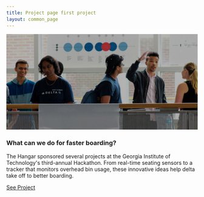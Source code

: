 ```yaml
---
title: Project page first project
layout: common_page
---
```


<div id="home" >
	<div class="row">
		<div class="site-slider slidershefits">
			<img class="slider-images imageminwidth" src="/img/project_img1.jpg" alt="slider image 1">
				<div class="redboxabout">
					<div class="col-md-offset-2 col-md-8 col-sm-offset-2 col-sm-8 customswid boxwid">
							<h3 class="name-desig">What can we do for faster boarding?</h3>
							<p class="desig-name">The Hangar sponsored several projects at the Georgia Institute of Technology's third-annual Hackathon. From real-time seating sensors to a tracker that monitors overhead bin usage, these innovative ideas help delta take off to better boarding.</p>
							<p class="color-white bodercolor">
								<a class="color-white bodercolor" href="projects-details.html">See Project </a>
							</p>
						</div>
					</div>
				</div>
				<br>
					<br>
						<br>
						</div>
					</div>